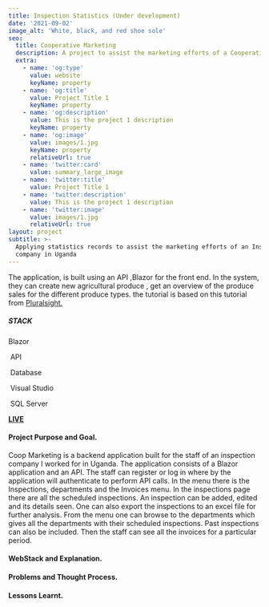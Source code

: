 ```yaml
---
title: Inspection Statistics (Under development)
date: '2021-09-02'
image_alt: 'White, black, and red shoe sole'
seo:
  title: Cooperative Marketing
  description: A project to assist the marketing efforts of a Cooperative Union in Uganda
  extra:
    - name: 'og:type'
      value: website
      keyName: property
    - name: 'og:title'
      value: Project Title 1
      keyName: property
    - name: 'og:description'
      value: This is the project 1 description
      keyName: property
    - name: 'og:image'
      value: images/1.jpg
      keyName: property
      relativeUrl: true
    - name: 'twitter:card'
      value: summary_large_image
    - name: 'twitter:title'
      value: Project Title 1
    - name: 'twitter:description'
      value: This is the project 1 description
    - name: 'twitter:image'
      value: images/1.jpg
      relativeUrl: true
layout: project
subtitle: >-
  Applying statistics records to assist the marketing efforts of an Inspection
  company in Uganda
---
```

The application, is built using an API ,Blazor for the front end. In the system, they can create new agricultural produce , get an overview of the produce sales for the different produce types. the  tutorial is based on this tutorial from  [Pluralsight. ](https://app.pluralsight.com/library/courses/architecting-asp-dot-net-core-applications-best-practices/table-of-contents)

##### **STACK**

Blazor

 API

 Database

 Visual Studio

 SQL Server

[**LIVE**](https://www.example.com)

#### **Project Purpose and Goal.**

Coop Marketing is a backend application built for the staff of an inspection company I worked for in Uganda. The application consists of a Blazor application and an API. The staff can register or log in where by the application will authenticate to perform API
calls. In the menu there is the Inspections, departments and the Invoices menu.
In the inspections page there are all the scheduled inspections. An inspection
can be added, edited and its details seen. One can also export the inspections
to an excel file for further analysis. From the menu one can browse to the
departments which gives all the departments with their scheduled inspections.
Past inspections can also be included. Then the staff can see all the invoices
for a particular period.

#### **WebStack and Explanation.**

#### **Problems and Thought Process.**

#### **Lessons Learnt.**
